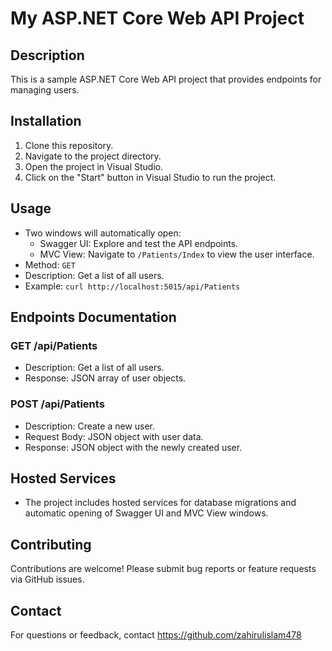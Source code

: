 # My ASP.NET Core Web API Project

## Description
This is a sample ASP.NET Core Web API project that provides endpoints for managing users.

## Installation
1. Clone this repository.
2. Navigate to the project directory.
3. Open the project in Visual Studio.
4. Click on the "Start" button in Visual Studio to run the project.

## Usage
- Two windows will automatically open:
  - Swagger UI: Explore and test the API endpoints.
  - MVC View: Navigate to `/Patients/Index` to view the user interface.
- Method: `GET`
- Description: Get a list of all users.
- Example: `curl http://localhost:5015/api/Patients`

## Endpoints Documentation
### GET /api/Patients
- Description: Get a list of all users.
- Response: JSON array of user objects.

### POST /api/Patients
- Description: Create a new user.
- Request Body: JSON object with user data.
- Response: JSON object with the newly created user.

## Hosted Services
- The project includes hosted services for database migrations and automatic opening of Swagger UI and MVC View windows.

## Contributing
Contributions are welcome! Please submit bug reports or feature requests via GitHub issues.

## Contact
For questions or feedback, contact https://github.com/zahirulislam478
